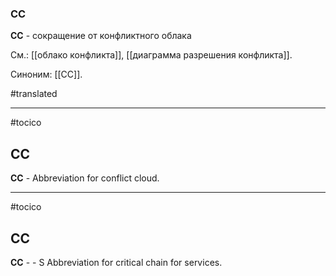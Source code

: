 ### CC

**CC** - сокращение от конфликтного облака

См.: [[облако конфликта]], [[диаграмма разрешения конфликта]].

Синоним: [[CC]].

#translated




<hr/>

#tocico

## CC

<b>CC</b> -  Abbreviation for conflict cloud.






<hr/>

#tocico

## CC

<b>CC</b> - -
S Abbreviation for critical chain for services.




